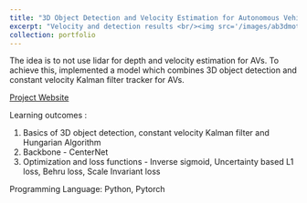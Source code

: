```yaml
---
title: "3D Object Detection and Velocity Estimation for Autonomous Vehicles"
excerpt: "Velocity and detection results <br/><img src='/images/ab3dmot.gif'>" 
collection: portfolio
---
```


The idea is to not use lidar for depth and velocity estimation for AVs. To achieve this, implemented a model which combines 3D object detection and constant velocity Kalman filter tracker for AVs. 

[Project Website](https://sites.google.com/view/depth-and-velocity-mono-image/home?authuser=0)

Learning outcomes : 
1. Basics of 3D object detection, constant velocity Kalman filter and Hungarian Algorithm 
2. Backbone - CenterNet
3. Optimization and loss functions - Inverse sigmoid, Uncertainty based L1 loss, Behru loss, Scale Invariant loss


Programming Language:
Python, Pytorch